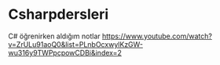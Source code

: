 # Csharpdersleri
C# öğrenirken aldığım notlar
https://www.youtube.com/watch?v=ZrULu91aoQ0&list=PLnbOcxwylKzGW-wu316y9TWPpcpowCDBi&index=2
